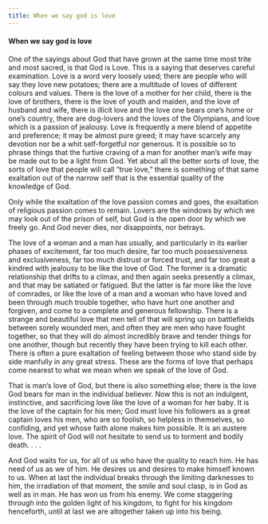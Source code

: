 ```yaml
---
title: When we say god is love
---
```

#### When we say god is love

One of the sayings about God that have grown at the same time most trite
and most sacred, is that God is Love. This is a saying that deserves
careful examination. Love is a word very loosely used; there are people
who will say they love new potatoes; there are a multitude of loves of
different colours and values. There is the love of a mother for her
child, there is the love of brothers, there is the love of youth and
maiden, and the love of husband and wife, there is illicit love and the
love one bears one’s home or one’s country, there are dog-lovers and the
loves of the Olympians, and love which is a passion of jealousy. Love is
frequently a mere blend of appetite and preference; it may be almost
pure greed; it may have scarcely any devotion nor be a whit
self-forgetful nor generous. It is possible so to phrase things that the
furtive craving of a man for another man’s wife may be made out to be a
light from God. Yet about all the better sorts of love, the sorts of
love that people will call “true love,” there is something of that same
exaltation out of the narrow self that is the essential quality of the
knowledge of God.

Only while the exaltation of the love passion comes and goes, the
exaltation of religious passion comes to remain. Lovers are the windows
by which we may look out of the prison of self, but God is the open door
by which we freely go. And God never dies, nor disappoints, nor betrays.

The love of a woman and a man has usually, and particularly in its
earlier phases of excitement, far too much desire, far too much
possessiveness and exclusiveness, far too much distrust or forced trust,
and far too great a kindred with jealousy to be like the love of God.
The former is a dramatic relationship that drifts to a climax, and then
again seeks presently a climax, and that may be satiated or fatigued.
But the latter is far more like the love of comrades, or like the love
of a man and a woman who have loved and been through much trouble
together, who have hurt one another and forgiven, and come to a complete
and generous fellowship. There is a strange and beautiful love that men
tell of that will spring up on battlefields between sorely wounded men,
and often they are men who have fought together, so that they will do
almost incredibly brave and tender things for one another, though but
recently they have been trying to kill each other. There is often a pure
exaltation of feeling between those who stand side by side manfully in
any great stress. These are the forms of love that perhaps come nearest
to what we mean when we speak of the love of God.

That is man’s love of God, but there is also something else; there is
the love God bears for man in the individual believer. Now this is not
an indulgent, instinctive, and sacrificing love like the love of a woman
for her baby. It is the love of the captain for his men; God must love
his followers as a great captain loves his men, who are so foolish, so
helpless in themselves, so confiding, and yet whose faith alone makes
him possible. It is an austere love. The spirit of God will not hesitate
to send us to torment and bodily death. . . .

And God waits for us, for all of us who have the quality to reach him.
He has need of us as we of him. He desires us and desires to make
himself known to us. When at last the individual breaks through the
limiting darknesses to him, the irradiation of that moment, the smile
and soul clasp, is in God as well as in man. He has won us from his
enemy. We come staggering through into the golden light of his kingdom,
to fight for his kingdom henceforth, until at last we are altogether
taken up into his being.
